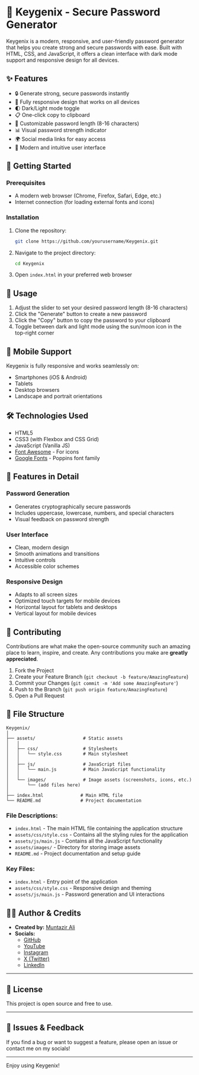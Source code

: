 # 🔑 Keygenix - Secure Password Generator

Keygenix is a modern, responsive, and user-friendly password generator that helps you create strong and secure passwords with ease. Built with HTML, CSS, and JavaScript, it offers a clean interface with dark mode support and responsive design for all devices.

## ✨ Features

- 🔒 Generate strong, secure passwords instantly
- 📱 Fully responsive design that works on all devices
- 🌓 Dark/Light mode toggle
- 📋 One-click copy to clipboard
- 🔄 Customizable password length (8-16 characters)
- 📊 Visual password strength indicator
- 🌍 Social media links for easy access
- 🎨 Modern and intuitive user interface

## 🚀 Getting Started

### Prerequisites
- A modern web browser (Chrome, Firefox, Safari, Edge, etc.)
- Internet connection (for loading external fonts and icons)

### Installation
1. Clone the repository:
   ```bash
   git clone https://github.com/yourusername/Keygenix.git
   ```
2. Navigate to the project directory:
   ```bash
   cd Keygenix
   ```
3. Open `index.html` in your preferred web browser

## 🎯 Usage

1. Adjust the slider to set your desired password length (8-16 characters)
2. Click the "Generate" button to create a new password
3. Click the "Copy" button to copy the password to your clipboard
4. Toggle between dark and light mode using the sun/moon icon in the top-right corner

## 📱 Mobile Support

Keygenix is fully responsive and works seamlessly on:
- Smartphones (iOS & Android)
- Tablets
- Desktop browsers
- Landscape and portrait orientations

## 🛠️ Technologies Used

- HTML5
- CSS3 (with Flexbox and CSS Grid)
- JavaScript (Vanilla JS)
- [Font Awesome](https://fontawesome.com/) - For icons
- [Google Fonts](https://fonts.google.com/) - Poppins font family

## 🌟 Features in Detail

### Password Generation
- Generates cryptographically secure passwords
- Includes uppercase, lowercase, numbers, and special characters
- Visual feedback on password strength

### User Interface
- Clean, modern design
- Smooth animations and transitions
- Intuitive controls
- Accessible color schemes

### Responsive Design
- Adapts to all screen sizes
- Optimized touch targets for mobile devices
- Horizontal layout for tablets and desktops
- Vertical layout for mobile devices

## 🤝 Contributing

Contributions are what make the open-source community such an amazing place to learn, inspire, and create. Any contributions you make are **greatly appreciated**.

1. Fork the Project
2. Create your Feature Branch (`git checkout -b feature/AmazingFeature`)
3. Commit your Changes (`git commit -m 'Add some AmazingFeature'`)
4. Push to the Branch (`git push origin feature/AmazingFeature`)
5. Open a Pull Request

## 📝 File Structure

```
Keygenix/
│
├── assets/                  # Static assets
│   │
│   ├── css/                 # Stylesheets
│   │   └── style.css        # Main stylesheet
│   │
│   ├── js/                  # JavaScript files
│   │   └── main.js          # Main JavaScript functionality
│   │
│   └── images/              # Image assets (screenshots, icons, etc.)
│       └── (add files here)
│
├── index.html              # Main HTML file
└── README.md               # Project documentation
```

### File Descriptions:

- `index.html` - The main HTML file containing the application structure
- `assets/css/style.css` - Contains all the styling rules for the application
- `assets/js/main.js` - Contains all the JavaScript functionality
- `assets/images/` - Directory for storing image assets
- `README.md` - Project documentation and setup guide

### Key Files:

- `index.html` - Entry point of the application
- `assets/css/style.css` - Responsive design and theming
- `assets/js/main.js` - Password generation and UI interactions

## 🙋‍♂️ Author & Credits

- **Created by:** [Muntazir Ali](https://github.com/iammuntazirali)
- **Socials:**  
  - [GitHub](https://github.com/iammuntazirali)
  - [YouTube](https://www.youtube.com/@Muntazir-Ali)
  - [Instagram](https://www.instagram.com/iammuntazirali)
  - [X (Twitter)](https://x.com/iammuntazirali)
  - [LinkedIn](https://www.linkedin.com/in/iammuntazirali)

---

## 📄 License

This project is open source and free to use.

---

## 🐞 Issues & Feedback

If you find a bug or want to suggest a feature, please open an issue or contact me on my socials!

---

Enjoy using Keygenix!

